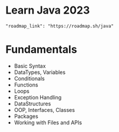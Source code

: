 # Learn Java 2023 
    "roadmap_link": "https://roadmap.sh/java"

# Fundamentals
- Basic Syntax
- DataTypes, Variables
- Conditionals
- Functions
- Loops
- Exception Handling
- DataStructures
- OOP, Interfaces, Classes
- Packages
- Working with Files and APIs